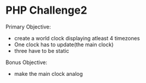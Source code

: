 # PHP Challenge2
Primary Objective:
-  create a world clock displaying atleast 4 timezones
-  One clock has to update(the main clock)
-  three have to be static
 
Bonus Objective:
-  make the main clock analog
